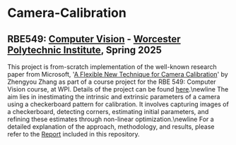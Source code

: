 # Camera-Calibration
## RBE549: [Computer Vision](https://pear.wpi.edu/teaching/rbe549/spring2025.html) - [Worcester Polytechnic Institute](https://www.wpi.edu/), Spring 2025
This project is from-scratch implementation of the well-known research paper from Microsoft, '[A Flexible New Technique for Camera Calibration](https://www.microsoft.com/en-us/research/wp-content/uploads/2016/02/tr98-71.pdf)' by Zhengyou Zhang as part of a course project for the RBE 549: Computer Vision course, at WPI. Details of the project can be found [here](https://rbe549.github.io/spring2025/hw/hw1/).\newline
The aim lies in inestimating the intrinsic and extrinsic parameters of a camera using a checkerboard pattern for calibration. It involves capturing images of a checkerboard, detecting corners, estimating initial parameters, and refining these estimates through non-linear optimization.\newline
For a detailed explanation of the approach, methodology, and results, please refer to the [Report](https://github.com/AdiManav2102/Camera_Calibration/blob/master/Report.pdf) included in this repository.
